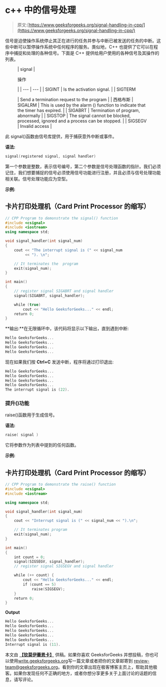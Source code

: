 # c++ 中的信号处理

> 原文:[https://www.geeksforgeeks.org/signal-handling-in-cpp/](https://www.geeksforgeeks.org/signal-handling-in-cpp/)

信号是迫使操作系统停止其正在进行的任务并参与中断已被发送的任务的中断。这些中断可以暂停操作系统中任何程序的服务。类似地，C++ 也提供了它可以在程序中捕捉和处理的各种信号。下面是 C++ 提供给用户使用的各种信号及其操作的列表。

<figure class="table">

| signal | 

操作

 |
| --- | --- |
| SIGINT | Is the activation signal. |
| SIGTERM

 | Send a termination request to the program |
| 西格布斯 | SIGALRM | This is used by the alarm () function to indicate that the timer has expired. |
| SIGABRT | Termination of program, abnormally |
| SIGSTOP | The signal cannot be blocked, processed, ignored and a process can be stopped. |
| SIGSEGV | Invalid access |

</figure>

此 signal()函数由信号库提供，用于捕获意外中断或事件。

**语法:**

```cpp
signal(registered signal, signal handler)
```

第一个参数是整数，表示信号编号，第二个参数是信号处理函数的指针。我们必须记住，我们想要捕捉的信号必须使用信号功能进行注册，并且必须与信号处理功能相关联。信号处理功能应为空型。

**示例:**

## 卡片打印处理机（Card Print Processor 的缩写）

```cpp
// CPP Program to demonstrate the signal() function
#include <csignal>
#include <iostream>
using namespace std;

void signal_handler(int signal_num)
{
    cout << "The interrupt signal is (" << signal_num
         << "). \n";

    // It terminates the  program
    exit(signal_num);
}

int main()
{
    // register signal SIGABRT and signal handler
    signal(SIGABRT, signal_handler);

    while (true)
        cout << "Hello GeeksforGeeks..." << endl;
    return 0;
}
```

**输出:**在无限循环中，该代码将显示以下输出，直到遇到中断:

```cpp
Hello GeeksforGeeks...
Hello GeeksforGeeks...
Hello GeeksforGeeks...
Hello GeeksforGeeks...
```

现在如果我们按 **Ctrl+C** 发送中断，程序将通过打印退出:

```cpp
Hello GeeksforGeeks...
Hello GeeksforGeeks...
Hello GeeksforGeeks...
Hello GeeksforGeeks...
The interrupt signal is (22).
```

### 提升()功能

raise()函数用于生成信号。

**语法:**

```cpp
raise( signal )
```

它将参数作为列表中提到的任何函数。

**示例:**

## 卡片打印处理机（Card Print Processor 的缩写）

```cpp
// CPP Program to demonstrate the raise() function
#include <csignal>
#include <iostream>

using namespace std;

void signal_handler(int signal_num)
{
    cout << "Interrupt signal is (" << signal_num << ").\n";

    // It terminates program
    exit(signal_num);
}

int main()
{
    int count = 0;
    signal(SIGSEGV, signal_handler);
    // register signal SIGSEGV and signal handler

    while (++ count) {
        cout << "Hello GeeksforGeeks..." << endl;
        if (count == 5)
            raise(SIGSEGV);
    }
    return 0;
}
```

**Output**

```cpp
Hello GeeksforGeeks...
Hello GeeksforGeeks...
Hello GeeksforGeeks...
Hello GeeksforGeeks...
Hello GeeksforGeeks...
Interrupt signal is (11).
```

本文由 [**【钦莫伊蕾恩卡】**](https://auth.geeksforgeeks.org/profile.php?user=lenkachinmoy) 供稿。如果你喜欢 GeeksforGeeks 并想投稿，你也可以使用[write.geeksforgeeks.org](http://www.write.geeksforgeeks.org)写一篇文章或者把你的文章邮寄到 review-team@geeksforgeeks.org。看到你的文章出现在极客博客主页上，帮助其他极客。如果你发现任何不正确的地方，或者你想分享更多关于上面讨论的话题的信息，请写评论。